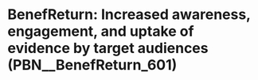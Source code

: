 # BenefReturn: __Increased awareness, engagement, and uptake of evidence by target audiences__ (PBN__BenefReturn_601)

